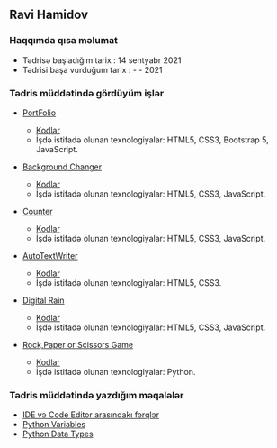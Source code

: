 ## Ravi Hamidov

### Haqqımda qısa məlumat
- Tədrisə başladığım tarix : 14 sentyabr 2021
- Tədrisi başa vurduğum tarix : - - 2021

###  Tədris müddətində gördüyüm işlər
- [PortFolio](https://ravihamidov.github.io/02.MyPortFolio/)
    - [Kodlar](https://github.com/RaviHamidov/02.MyPortFolio)
    - İşdə istifadə olunan texnologiyalar: HTML5, CSS3, Bootstrap 5, JavaScript.

- [Background Changer](https://ravihamidov.github.io/05.BackGroundChanger/)
    - [Kodlar](https://github.com/RaviHamidov/05.BackGroundChanger)
    - İşdə istifadə olunan texnologiyalar: HTML5, CSS3, JavaScript.

- [Counter](https://ravihamidov.github.io/06.Counter/)
    - [Kodlar](https://ravihamidov.github.io/06.Counter/)
    - İşdə istifadə olunan texnologiyalar: HTML5, CSS3, JavaScript.

- [AutoTextWriter](https://ravihamidov.github.io/07.AutoTextWriter/)
    - [Kodlar](https://github.com/RaviHamidov/07.AutoTextWriter)
    - İşdə istifadə olunan texnologiyalar: HTML5, CSS3.

- [Digital Rain](https://ravihamidov.github.io/06.DigitalRain/)
    - [Kodlar](https://github.com/RaviHamidov/06.DigitalRain)
    - İşdə istifadə olunan texnologiyalar: HTML5, CSS3, JavaScript.

- [Rock,Paper or Scissors Game](https://github.com/RaviHamidov/01.PragmatechFoundationProject/tree/main/Works/06.RockPaperScissorsGame)
    - [Kodlar](https://github.com/RaviHamidov/01.PragmatechFoundationProject/tree/main/Works/06.RockPaperScissorsGame)
    - İşdə istifadə olunan texnologiyalar: Python.
    
### Tədris müddətində yazdığım məqalələr
- [IDE və Code Editor arasındakı fərqlər](https://medium.com/@thehamidov42/ide-v%C9%99-code-editor-aras%C4%B1ndak%C4%B1-f%C9%99rql%C9%99r-5aa96129b0ec)
- [Python Variables](https://medium.com/@thehamidov42/python-variables-a08a9404614f)
- [Python Data Types]()